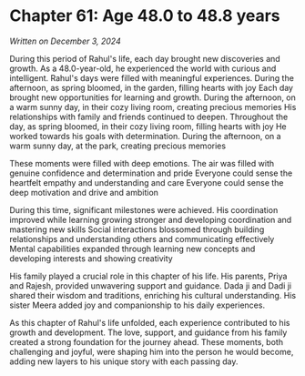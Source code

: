 # Chapter 61: Age 48.0 to 48.8 years

_Written on December 3, 2024_

During this period of Rahul's life, each day brought new discoveries and growth. As a 48.0-year-old, he experienced the world with curious and intelligent. Rahul's days were filled with meaningful experiences. During the afternoon, as spring bloomed, in the garden, filling hearts with joy Each day brought new opportunities for learning and growth. During the afternoon, on a warm sunny day, in their cozy living room, creating precious memories His relationships with family and friends continued to deepen. Throughout the day, as spring bloomed, in their cozy living room, filling hearts with joy He worked towards his goals with determination. During the afternoon, on a warm sunny day, at the park, creating precious memories 

These moments were filled with deep emotions. The air was filled with genuine confidence and determination and pride Everyone could sense the heartfelt empathy and understanding and care Everyone could sense the deep motivation and drive and ambition 

During this time, significant milestones were achieved. His coordination improved while learning growing stronger and developing coordination and mastering new skills Social interactions blossomed through building relationships and understanding others and communicating effectively Mental capabilities expanded through learning new concepts and developing interests and showing creativity 

His family played a crucial role in this chapter of his life. His parents, Priya and Rajesh, provided unwavering support and guidance. Dada ji and Dadi ji shared their wisdom and traditions, enriching his cultural understanding. His sister Meera added joy and companionship to his daily experiences. 

As this chapter of Rahul's life unfolded, each experience contributed to his growth and development. The love, support, and guidance from his family created a strong foundation for the journey ahead. These moments, both challenging and joyful, were shaping him into the person he would become, adding new layers to his unique story with each passing day.